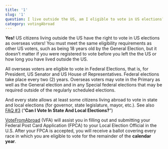 ```yaml
---
title: '1'
slug: '1'
question: I live outside the US, am I eligible to vote in US elections?
category: votingAbroad
---
```

**Yes!** US citizens living outside the US have the right to vote in US elections as overseas voters! You must meet the same eligibility requirements as other US voters, such as being 18 years old by the General Election, but it doesn’t matter if you were registered to vote before you left the the US or how long you have lived outside the US.

All overseas voters are eligible to vote in Federal Elections, that is, for President, US Senator and US House of Representatives. Federal elections take place every two (2) years. Overseas voters may vote in the Primary as well as the General election and in any Special federal elections that may be required outside of the regularly scheduled elections.

And every state allows at least some citizens living abroad to vote in state and local elections (for governor, state legislature, mayor, etc.). See also [FAQ #3](/faqs/3) (“**Can I Vote In State And Local Elections?**”)

[VoteFromAbroad](/) (VFA) will assist you in filling out and submitting your Federal Post Card Application (FPCA) to your Local Election Official in the U.S. After your FPCA is accepted, you will receive a ballot covering every race in which you are eligible to vote for the remainder of the **calendar year**.
